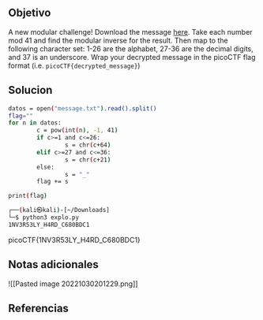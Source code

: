 ## Objetivo
A new modular challenge! Download the message [here](https://artifacts.picoctf.net/c/499/message.txt). Take each number mod 41 and find the modular inverse for the result. Then map to the following character set: 1-26 are the alphabet, 27-36 are the decimal digits, and 37 is an underscore. Wrap your decrypted message in the picoCTF flag format (i.e. `picoCTF{decrypted_message}`)
## Solucion
```bash
datos = open("message.txt").read().split()
flag=""
for n in datos:
        c = pow(int(n), -1, 41)
        if c>=1 and c<=26:
                s = chr(c+64)
        elif c>=27 and c<=36:
                s = chr(c+21)
        else:
                s = "_"
        flag += s

print(flag)

┌──(kali㉿kali)-[~/Downloads]
└─$ python3 explo.py
1NV3R53LY_H4RD_C680BDC1

```
picoCTF{1NV3R53LY_H4RD_C680BDC1}
## Notas adicionales
![[Pasted image 20221030201229.png]]
## Referencias